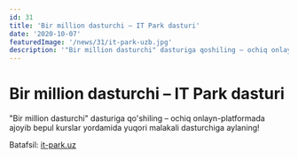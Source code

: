 ```yaml
---
id: 31
title: 'Bir million dasturchi – IT Park dasturi'
date: '2020-10-07'
featuredImage: '/news/31/it-park-uzb.jpg'
description: '"Bir million dasturchi" dasturiga qoshiling – ochiq onlayn-platformada ajoyib bepul kurslar yordamida yuqori malakali dasturchiga aylaning!'
---
```


# Bir million dasturchi – IT Park dasturi

"Bir million dasturchi" dasturiga qo'shiling – ochiq onlayn-platformada ajoyib bepul kurslar yordamida yuqori malakali dasturchiga aylaning!

Batafsil: [it-park.uz](https://it-park.uz/uz/itpark)

